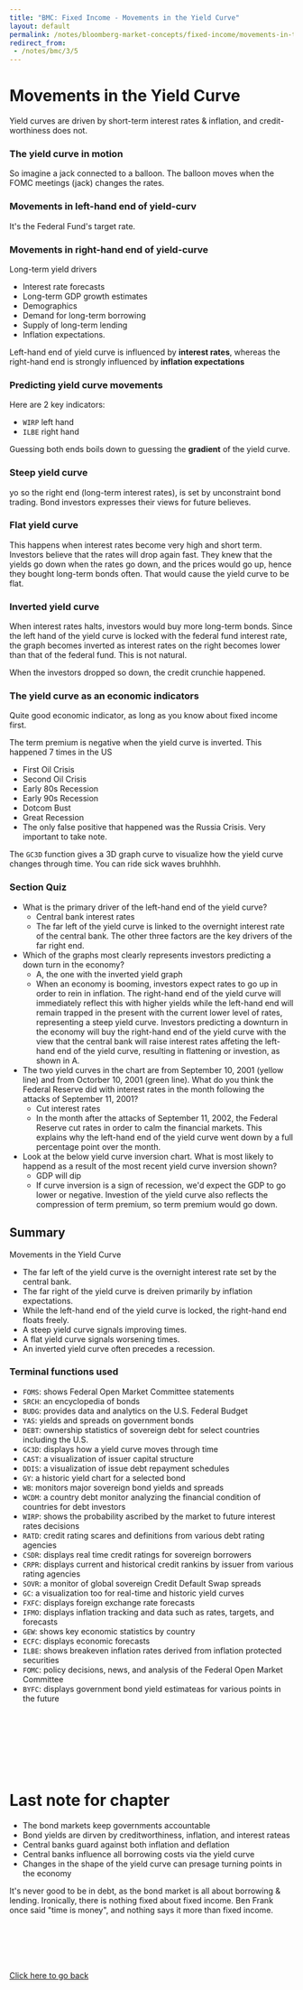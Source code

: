 ```yaml
---
title: "BMC: Fixed Income - Movements in the Yield Curve"
layout: default
permalink: /notes/bloomberg-market-concepts/fixed-income/movements-in-the-yield-curve
redirect_from:
 - /notes/bmc/3/5
---
```


# Movements in the Yield Curve
Yield curves are driven by short-term interest rates & inflation, and credit-worthiness does not. 

### The yield curve in motion
So imagine a jack connected to a balloon. The balloon moves when the FOMC meetings (jack) changes the rates. 

### Movements in left-hand end of yield-curv
It's the Federal Fund's target rate. 

### Movements in right-hand end of yield-curve
Long-term yield drivers
- Interest rate forecasts
- Long-term GDP growth estimates
- Demographics
- Demand for long-term borrowing 
- Supply of long-term lending
- Inflation expectations. 

Left-hand end of yield curve is influenced by **interest rates**, whereas the right-hand end is strongly influenced by **inflation expectations**

### Predicting yield curve movements
Here are 2 key indicators:
- `WIRP` left hand
- `ILBE` right hand

Guessing both ends boils down to guessing the **gradient** of the yield curve.  

### Steep yield curve
yo so the right end (long-term interest rates), is set by unconstraint bond trading. Bond investors expresses their views for future believes. 

### Flat yield curve
This happens when interest rates become very high and short term. Investors believe that the rates will drop again fast. They knew that the yields go down when the rates go down, and the prices would go up, hence they bought long-term bonds often. That would cause the yield curve to be flat. 

### Inverted yield curve
When interest rates halts, investors would buy more long-term bonds. Since the left hand of the yield curve is locked with the federal fund interest rate, the graph becomes inverted as interest rates on the right becomes lower than that of the federal fund. This is not natural. 

When the investors dropped so down, the credit crunchie happened. 

### The yield curve as an economic indicators
Quite good economic indicator, as long as you know about fixed income first. 

The term premium is negative when the yield curve is inverted. This happened 7 times in the US
- First Oil Crisis
- Second Oil Crisis
- Early 80s Recession
- Early 90s Recession
- Dotcom Bust
- Great Recession
- The only false positive that happened was the Russia Crisis. Very important to take note. 

The `GC3D` function gives a 3D graph curve to visualize how the yield curve changes through time. You can ride sick waves bruhhhh. 

### Section Quiz
- What is the primary driver of the left-hand end of the yield curve? 
	- Central bank interest rates
	- The far left of the yield curve is linked to the overnight interest rate of the central bank. The other three factors are the key drivers of the far right end. 
- Which of the graphs most clearly represents investors predicting a down turn in the economy?
	- A, the one with the inverted yield graph
	- When an economy is booming, investors expect rates to go up in order to rein in inflation. The right-hand end of the yield curve will immediately reflect this with higher yields while the left-hand end will remain trapped in the present with the current lower level of rates, representing a steep yield curve. Investors predicting a downturn in the economy will buy the right-hand end of the yield curve with the view that the central bank will raise interest rates affeting the left-hand end of the yield curve, resulting in flattening or investion, as shown in A. 
- The two yield curves in the chart are from September 10, 2001 (yellow line) and from Octorber 10, 2001 (green line). What do you think the Federal Reserve did with interest rates in the month following the attacks of September 11, 2001?
	- Cut interest rates
	- In the month after the attacks of September 11, 2002, the Federal Reserve cut rates in order to calm the financial markets. This explains why the left-hand end of the yield curve went down by a full percentage point over the month. 
- Look at the below yield curve inversion chart. What is most likely to happend as a result of the most recent yield curve inversion shown?
	- GDP will dip
	- If curve inversion is a sign of recession, we'd expect the GDP to go lower or negative. Investion of the yield curve also reflects the compression of term premium, so term premium would go down. 

## Summary 
Movements in the Yield Curve
- The far left of the yield curve is the overnight interest rate set by the central bank. 
- The far right of the yield curve is dreiven primarily by inflation expectations. 
- While the left-hand end of the yield curve is locked, the right-hand end floats freely. 
- A steep yield curve signals improving times. 
- A flat yield curve signals worsening times. 
- An inverted yield curve often precedes a recession. 

### Terminal functions used
- `FOMS`: shows Federal Open Market Committee statements
- `SRCH`: an encyclopedia of bonds
- `BUDG`: provides data and analytics on the U.S. Federal Budget
- `YAS`: yields and spreads on government bonds 
- `DEBT`: ownership statistics of sovereign debt for select countries including the U.S. 
- `GC3D`: displays how a yield curve moves through time
- `CAST`: a visualization of issuer capital structure
- `DDIS`: a visualization of issue debt repayment schedules
- `GY`: a historic yield chart for a selected bond
- `WB`: monitors major sovereign bond yields and spreads
- `WCDM`: a country debt monitor analyzing the financial condition of countries for debt investors
- `WIRP`: shows the probability ascribed by the market to future interest rates decisions
- `RATD`: credit rating scares and definitions from various debt rating agencies
- `CSDR`: displays real time credit ratings for sovereign borrowers
- `CRPR`: displays current and historical credit rankins by issuer from various rating agencies
- `SOVR`: a monitor of global sovereign Credit Default Swap spreads
- `GC`: a visualization too for real-time and historic yield curves
- `FXFC`: displays foreign exchange rate forecasts
- `IFMO`: displays inflation tracking and data such as rates, targets, and forecasts
- `GEW`: shows key economic statistics by country
- `ECFC`: displays economic forecasts
- `ILBE`: shows breakeven inflation rates derived from inflation protected securities
- `FOMC`: policy decisions, news, and analysis of the Federal Open Market Committee
- `BYFC`: displays government bond yield estimateas for various points in the future


<br><br><br><br><br><br>

# Last note for chapter
- The bond markets keep governments accountable
- Bond yields are dirven by creditworthiness, inflation, and interest rateas
- Central banks guard against both inflation and deflation
- Central banks influence all borrowing costs via the yield curve
- Changes in the shape of the yield curve can presage turning points in the economy 

It's never good to be in debt, as the bond market is all about borrowing & lending. Ironically, there is nothing fixed about fixed income. Ben Frank once said "time is money", and nothing says it more than fixed income. 


<br><br><br><br><br>
[Click here to go back](..)